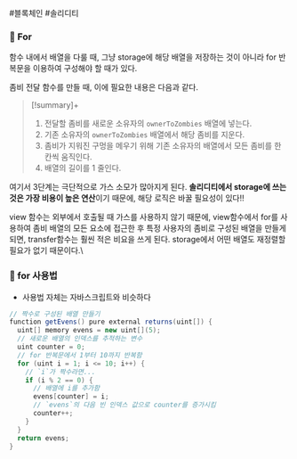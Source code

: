 #블록체인 #솔리디티 

### 📌 For 
함수 내에서 배열을 다룰 때, 그냥 storage에 해당 배열을 저장하는 것이 아니라 for 반복문을 이용하여 구성해야 할 때가 있다.

좀비 전달 함수를 만들 때, 이에 필요한 내용은 다음과 같다.

> [!summary]+ 
> 
>1. 전달할 좀비를 새로운 소유자의 `ownerToZombies` 배열에 넣는다.
>2. 기존 소유자의 `ownerToZombies` 배열에서 해당 좀비를 지운다.
>3. 좀비가 지워진 구멍을 메우기 위해 기존 소유자의 배열에서 모든 좀비를 한 칸씩 움직인다.
>4. 배열의 길이를 1 줄인다.

여기서 3단계는 극단적으로 가스 소모가 많아지게 된다. **솔리디티에서 storage에 쓰는 것은 가장 비용이 높은 연산**이기 때문에, 해당 로직은 바꿀 필요성이 있다!!

view 함수는 외부에서 호출될 때 가스를 사용하지 않기 때문에, view함수에서 for를 사용하여 좀비 배열의 모든 요소에 접근한 후 특정 사용자의 좀비로 구성된 배열을 만들게 되면, transfer함수는 훨씬 적은 비요을 쓰게 된다. storage에서 어떤 배열도 재정렬할 필요가 없기 때문이다.\

### 📌 for 사용법
+ 사용법 자체는 자바스크립트와 비슷하다

```Java
// 짝수로 구성된 배열 만들기
function getEvens() pure external returns(uint[]) {  
  uint[] memory evens = new uint[](5);  
  // 새로운 배열의 인덱스를 추적하는 변수  
  uint counter = 0;  
  // for 반복문에서 1부터 10까지 반복함  
  for (uint i = 1; i <= 10; i++) {  
    // `i`가 짝수라면...  
    if (i % 2 == 0) {  
      // 배열에 i를 추가함  
      evens[counter] = i;  
      // `evens`의 다음 빈 인덱스 값으로 counter를 증가시킴  
      counter++;  
    }  
  }  
  return evens;  
}
```